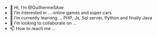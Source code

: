 - 👋 Hi, I’m @GuilhermeSAxe
- 👀 I’m interested in ... online games and super cars
- 🌱 I’m currently learning ... PHP, Js, Sql server, Python and finally Java
- 💞️ I’m looking to collaborate on ...
- 📫 How to reach me ...

<!---
GuilhermeSAxe/GuilhermeSAxe is a ✨ special ✨ repository because its `README.md` (this file) appears on your GitHub profile.
You can click the Preview link to take a look at your changes.
--->
